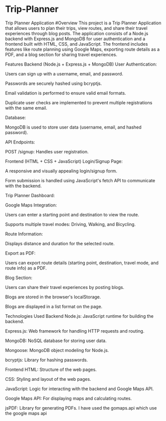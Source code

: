 # Trip-Planner
Trip Planner Application
#Overview
This project is a Trip Planner Application that allows users to plan their trips, view routes, and share their travel experiences through blog posts. The application consists of a Node.js backend with Express.js and MongoDB for user authentication and a frontend built with HTML, CSS, and JavaScript. The frontend includes features like route planning using Google Maps, exporting route details as a PDF, and a blog section for sharing travel experiences.

Features
Backend (Node.js + Express.js + MongoDB)
User Authentication:

Users can sign up with a username, email, and password.

Passwords are securely hashed using bcryptjs.

Email validation is performed to ensure valid email formats.

Duplicate user checks are implemented to prevent multiple registrations with the same email.

Database:

MongoDB is used to store user data (username, email, and hashed password).

API Endpoints:

POST /signup: Handles user registration.

Frontend (HTML + CSS + JavaScript)
Login/Signup Page:

A responsive and visually appealing login/signup form.

Form submission is handled using JavaScript's fetch API to communicate with the backend.

Trip Planner Dashboard:

Google Maps Integration:

Users can enter a starting point and destination to view the route.

Supports multiple travel modes: Driving, Walking, and Bicycling.

Route Information:

Displays distance and duration for the selected route.

Export as PDF:

Users can export route details (starting point, destination, travel mode, and route info) as a PDF.

Blog Section:

Users can share their travel experiences by posting blogs.

Blogs are stored in the browser's localStorage.

Blogs are displayed in a list format on the page.

Technologies Used
Backend
Node.js: JavaScript runtime for building the backend.

Express.js: Web framework for handling HTTP requests and routing.

MongoDB: NoSQL database for storing user data.

Mongoose: MongoDB object modeling for Node.js.

bcryptjs: Library for hashing passwords.

Frontend
HTML: Structure of the web pages.

CSS: Styling and layout of the web pages.

JavaScript: Logic for interacting with the backend and Google Maps API.

Google Maps API: For displaying maps and calculating routes.

jsPDF: Library for generating PDFs.
I have used the gomaps.api which use the google maps api
